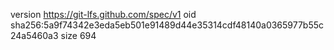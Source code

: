 version https://git-lfs.github.com/spec/v1
oid sha256:5a9f74342e3eda5eb501e91489d44e35314cdf48140a0365977b55c24a5460a3
size 694
